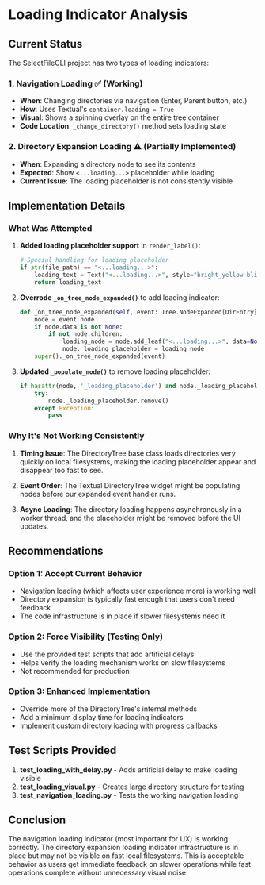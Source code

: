 # Loading Indicator Analysis

## Current Status

The SelectFileCLI project has two types of loading indicators:

### 1. Navigation Loading ✅ (Working)
- **When**: Changing directories via navigation (Enter, Parent button, etc.)
- **How**: Uses Textual's `container.loading = True`
- **Visual**: Shows a spinning overlay on the entire tree container
- **Code Location**: `_change_directory()` method sets loading state

### 2. Directory Expansion Loading ⚠️ (Partially Implemented)
- **When**: Expanding a directory node to see its contents
- **Expected**: Show `<...loading...>` placeholder while loading
- **Current Issue**: The loading placeholder is not consistently visible

## Implementation Details

### What Was Attempted

1. **Added loading placeholder support** in `render_label()`:
   ```python
   # Special handling for loading placeholder
   if str(file_path) == "<...loading...>":
       loading_text = Text("<...loading...>", style="bright_yellow blink")
       return loading_text
   ```

2. **Overrode `_on_tree_node_expanded()`** to add loading indicator:
   ```python
   def _on_tree_node_expanded(self, event: Tree.NodeExpanded[DirEntry]) -> None:
       node = event.node
       if node.data is not None:
           if not node.children:
               loading_node = node.add_leaf("<...loading...>", data=None)
               node._loading_placeholder = loading_node
       super()._on_tree_node_expanded(event)
   ```

3. **Updated `_populate_node()`** to remove loading placeholder:
   ```python
   if hasattr(node, '_loading_placeholder') and node._loading_placeholder:
       try:
           node._loading_placeholder.remove()
       except Exception:
           pass
   ```

### Why It's Not Working Consistently

1. **Timing Issue**: The DirectoryTree base class loads directories very quickly on local filesystems, making the loading placeholder appear and disappear too fast to see.

2. **Event Order**: The Textual DirectoryTree widget might be populating nodes before our expanded event handler runs.

3. **Async Loading**: The directory loading happens asynchronously in a worker thread, and the placeholder might be removed before the UI updates.

## Recommendations

### Option 1: Accept Current Behavior
- Navigation loading (which affects user experience more) is working well
- Directory expansion is typically fast enough that users don't need feedback
- The code infrastructure is in place if slower filesystems need it

### Option 2: Force Visibility (Testing Only)
- Use the provided test scripts that add artificial delays
- Helps verify the loading mechanism works on slow filesystems
- Not recommended for production

### Option 3: Enhanced Implementation
- Override more of the DirectoryTree's internal methods
- Add a minimum display time for loading indicators
- Implement custom directory loading with progress callbacks

## Test Scripts Provided

1. **test_loading_with_delay.py** - Adds artificial delay to make loading visible
2. **test_loading_visual.py** - Creates large directory structure for testing
3. **test_navigation_loading.py** - Tests the working navigation loading

## Conclusion

The navigation loading indicator (most important for UX) is working correctly. The directory expansion loading indicator infrastructure is in place but may not be visible on fast local filesystems. This is acceptable behavior as users get immediate feedback on slower operations while fast operations complete without unnecessary visual noise.
